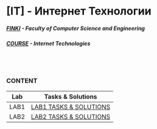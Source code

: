 # [IT] - Интернет Технологии
##### [FINKI](https://finki.ukim.mk/) - Faculty of Computer Science and Engineering
##### [COURSE](https://finki.ukim.mk/mk/subject/%D0%B8%D0%BD%D1%82%D0%B5%D1%80%D0%BD%D0%B5%D1%82-%D1%82%D0%B5%D1%85%D0%BD%D0%BE%D0%BB%D0%BE%D0%B3%D0%B8%D0%B8) - Internet Technologies
<br/>
<br/>

### CONTENT

Lab | Tasks & Solutions 
------------ | ------------ 
LAB1 | [LAB1 TASKS & SOLUTIONS](https://github.com/FisnikL/Internet-Tehnologii/tree/master/LAB1) 
LAB2 | [LAB2 TASKS & SOLUTIONS](https://github.com/FisnikL/Internet-Tehnologii/tree/master/LAB2) 

